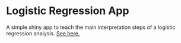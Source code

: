 # Logistic Regression App

A simple shiny app to teach the main interpretation steps of a logistic regression analysis. [See here.](http://edgar-treischl.de/apps/logistic-regression-app/)
 
